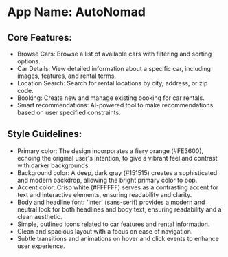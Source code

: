 # **App Name**: AutoNomad

## Core Features:

- Browse Cars: Browse a list of available cars with filtering and sorting options.
- Car Details: View detailed information about a specific car, including images, features, and rental terms.
- Location Search: Search for rental locations by city, address, or zip code.
- Booking: Create new and manage existing booking for car rentals.
- Smart recommendations: AI-powered tool to make recommendations based on user specified constraints.

## Style Guidelines:

- Primary color: The design incorporates a fiery orange (#FE3600), echoing the original user's intention, to give a vibrant feel and contrast with darker backgrounds.
- Background color: A deep, dark gray (#151515) creates a sophisticated and modern backdrop, allowing the bright primary color to pop.
- Accent color: Crisp white (#FFFFFF) serves as a contrasting accent for text and interactive elements, ensuring readability and clarity.
- Body and headline font: 'Inter' (sans-serif) provides a modern and neutral look for both headlines and body text, ensuring readability and a clean aesthetic.
- Simple, outlined icons related to car features and rental information.
- Clean and spacious layout with a focus on ease of navigation.
- Subtle transitions and animations on hover and click events to enhance user experience.